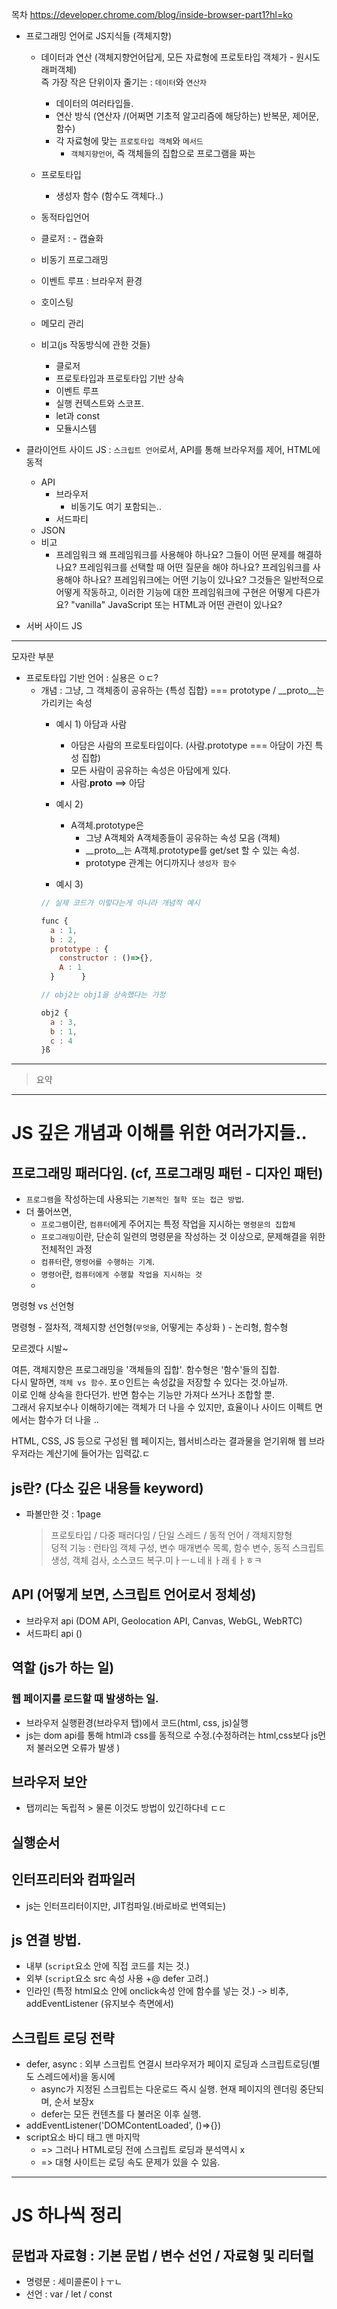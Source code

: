 목차
https://developer.chrome.com/blog/inside-browser-part1?hl=ko

- 프로그래밍 언어로 JS지식들 (객체지향)
  - 데이터과 연산 (객체지향언어답게, 모든 자료형에 프로토타입 객체가 - 원시도 래퍼객체)   
  즉 가장 작은 단위이자 줄기는 : `데이터`와 `연산자`   
    - 데이터의 여러타입들.
    - 연산 방식 (연산자 /(어쩌면 기초적 알고리즘에 해당하는) 반복문, 제어문, 함수)
    - 각 자료형에 맞는 `프로토타입 객체`와 `메서드`
      - `객체지향언어`, 즉 객체들의 집합으로 프로그램을 짜는

  - 프로토타입
    - 생성자 함수 (함수도 객체다..)
  - 동적타입언어
  - 클로저 :  - 캡슐화
  - 비동기 프로그래밍
  - 이벤트 루프 : 브라우저 환경
  - 호이스팅
  - 메모리 관리

  - 비고(js 작동방식에 관한 것들)
    - 클로저
    - 프로토타입과 프로토타입 기반 상속
    - 이벤트 루프
    - 실행 컨텍스트와 스코프.
    - let과 const
    - 모듈시스템



- 클라이언트 사이드 JS : `스크립트 언어`로서, API를 통해 브라우저를 제어, HTML에 동적
  - API
    - 브라우저
      - 비동기도 여기 포함되는..
    - 서드파티
  - JSON
  - 비고
    - 프레임워크
    왜 프레임워크를 사용해야 하나요? 그들이 어떤 문제를 해결하나요?
프레임워크를 선택할 때 어떤 질문을 해야 하나요? 프레임워크를 사용해야 하나요?
프레임워크에는 어떤 기능이 있나요? 그것들은 일반적으로 어떻게 작동하고, 이러한 기능에 대한 프레임워크에 구현은 어떻게 다른가요?
"vanilla" JavaScript 또는 HTML과 어떤 관련이 있나요?

- 서버 사이드 JS

---
모자란 부분
  - 프로토타입 기반 언어 : 실용은 ㅇㄷ?
    - 개념 : 그냥, 그 객체종이 공유하는 {특성 집합} === prototype / __proto__는 가리키는 속성
      - 예시 1) 아담과 사람
        - 아담은 사람의 프로토타입이다. (사람.prototype === 아담이 가진 특성 집합)
        - 모든 사람이 공유하는 속성은 아담에게 있다.
        - 사람.__proto__ ==> 아담

      - 예시 2)
        - A객체.prototype은 
          - 그냥 A객체와 A객체종들이 공유하는 속성 모음 (객체)
          - __proto__는 A객체.prototype를 get/set 할 수 있는 속성.
          - prototype 관계는 어디까지나 `생성자 함수`


      - 예시 3)
      ```javascript
      // 실제 코드가 이렇다는게 아니라 개념적 예시

      func {
        a : 1,
        b : 2,
        prototype : {
          constructor : ()=>{},
          A : 1
        }      }

      // obj2는 obj1을 상속했다는 가정

      obj2 {
        a : 3,
        b : 1,
        c : 4
      }ß

      ```
---
> 요약

---
# JS 깊은 개념과 이해를 위한 여러가지들.. 

## 프로그래밍 패러다임. (cf, 프로그래밍 패턴 - 디자인 패턴)
- `프로그램`을 작성하는데 사용되는 `기본적인 철학 또는 접근 방법`.
- 더 풀어쓰면,
  - `프로그램`이란, `컴퓨터`에게 주어지는 특정 작업을 지시하는 `명령문의 집합체`
  - `프로그래밍`이란, 단순히 일련의 명령문을 작성하는 것 이상으로, 문제해결을 위한 전체적인 과정
  - `컴퓨터`란, `명령어를 수행하는 기계`.
  - `명령어`란, `컴퓨터에게 수행할 작업을 지시하는 것`
  - 

명령형 vs 선언형

명령형 - 절차적, 객체지향
선언형(`무엇을`, 어떻게는 추상화 ) - 논리형, 함수형

모르겠다 시발~

여튼, 객체지향은 프로그래밍을 '객체들의 집합'. 함수형은 '함수'들의 집합.   
다시 말하면, `객체 vs 함수`. 포ㅇ인트는 속성값을 저장할 수 있다는 것.아닐까.   
이로 인해 상속을 한다던가. 반면 함수는 기능만 가져다 쓰거나 조합할 뿐.   
그래서 유지보수나 이해하기에는 객체가 더 나을 수 있지만, 효율이나 사이드 이펙트 면에서는 함수가 더 나을 ..

HTML, CSS, JS 등으로 구성된 웹 페이지는, 웹서비스라는 결과물을 얻기위해 웹 브라우저라는 계산기에 들어가는 입력값.ㄷ

## js란? (다소 깊은 내용들 keyword)

- 파볼만한 것 : 1page
  > 프로토타입 / 다중 패러다임 / 단일 스레드 / 동적 언어 / 객체지향형   
  > 덩적 기능 : 런타임 객체 구성, 변수 매개변수 목록, 함수 변수, 동적 스크립트 생성, 객체 검사, 소스코드 복구.미ㅏㅡㄴ네ㅐㅏ래ㅔㅏㅎㅋ
## API (어떻게 보면, 스크립트 언어로서 정체성)
  - 브라우저 api (DOM API, Geolocation API, Canvas, WebGL, WebRTC)
  - 서드파티 api ()

## 역할 (js가 하는 일)
### 웹 페이지를 로드할 때 발생하는 일.
- 브라우저 실행환경(브라우저 탭)에서 코드(html, css, js)실행 
- js는 dom api를 통해 html과 css를 동적으로 수정.(수정하려는 html,css보다 js먼저 불러오면 오류가 발생 )

## 브라우저 보안
- 탭끼리는 독립적 > 물론 이것도 방법이 있긴하다네 ㄷㄷ

## 실행순서
## 인터프리터와 컴파일러
  - js는 인터프리터이지만, JIT컴파일.(바로바로 번역되는)

## js 연결 방법.
  - 내부 (`script`요소 안에 직접 코드를 치는 것.)
  - 외부 (`script`요소 src 속성 사용 +@ defer 고려.)
  - 인라인 (특정 html요소 안에 onclick속성 안에 함수를 넣는 것.)
    -> 비추, addEventListener (유지보수 측면에서)

## 스크립트 로딩 전략
  - defer, async : 외부 스크립트 연결시 브라우저가 페이지 로딩과 스크립트로딩(별도 스레드에서)을 동시에
    - async가 지정된 스크립트는 다운로드 즉시 실행. 현재 페이지의 렌더링 중단되며, 순서 보장x
    - defer는 모든 컨텐츠를 다 불러온 이후 실행.
  - addEventListener('DOMContentLoaded', ()=>{})
  - script요소 바디 태그 맨 마지막
    - => 그러나 HTML로딩 전에 스크립트 로딩과 분석역시 x
    - => 대형 사이트는 로딩 속도 문제가 있을 수 있음.
----------



# JS 하나씩 정리 
## 문법과 자료형 : 기본 문법 / 변수 선언 / 자료형 및 리터럴
  - 명령문 : 세미콜론이ㅏㅜㄴ
  - 선언 : var / let / const  
